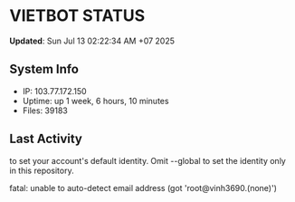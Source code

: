 # VIETBOT STATUS
**Updated**: Sun Jul 13 02:22:34 AM +07 2025

## System Info
- IP: 103.77.172.150
- Uptime: up 1 week, 6 hours, 10 minutes
- Files: 39183

## Last Activity

to set your account's default identity.
Omit --global to set the identity only in this repository.

fatal: unable to auto-detect email address (got 'root@vinh3690.(none)')
